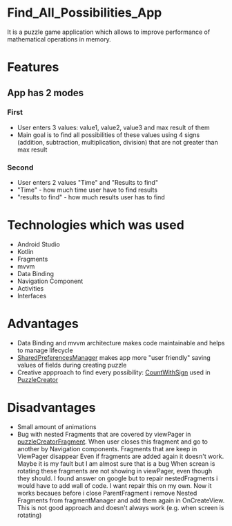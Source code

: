 # Find_All_Possibilities_App
It is a puzzle game application which allows to improve performance of mathematical operations in memory.


# Features
## App has 2 modes
 
 
 ### First
 - User enters 3 values: value1, value2, value3 and max result of them
 - Main goal is to find all possibilities  of these values using 4 signs (addition, subtraction, multiplication, division) that are not greater than max result
 
 ### Second
 - User enters 2 values "Time" and "Results to find"
 - "Time" - how much time user have to find results
 -  "results to find" - how much results user has to find

# Technologies which was used
- Android Studio
- Kotlin
- Fragments
- mvvm
- Data Binding
- Navigation Component
- Activities
- Interfaces


# Advantages
- Data Binding and mvvm architecture makes code maintainable and helps to manage lifecycle
- [SharedPreferencesManager](https://github.com/Arakim411/Find_All_Possibilities_App/blob/master/app/src/main/java/com/applications/all_possibilities/SharedPreferencesManager.kt) makes app more "user friendly" saving values of fields during creating puzzle
- Creative appproach to find every possibility: [CountWithSign](https://github.com/Arakim411/Find_All_Possibilities_App/blob/master/app/src/main/java/com/applications/all_possibilities/ExtensionFunctions.kt) used in [PuzzleCreator](https://github.com/Arakim411/Find_All_Possibilities_App/blob/master/app/src/main/java/com/applications/all_possibilities/PuzzleManager.kt)

# Disadvantages  
- Small amount of animations
- Bug with nested Fragments that are covered by viewPager in [puzzleCreatorFragment](https://github.com/Arakim411/Find_All_Possibilities_App/blob/master/app/src/main/java/com/applications/all_possibilities/fragments/FragmentCreatePuzzleViewPager.kt).
When user closes this fragment and go to another by Navigation components. Fragments that are keep in ViewPager disappear Even if fragments are added again it doesn't work. Maybe it is my fault but I am almost sure that is a bug When screan is rotating these fragments are not showing in viewPager, even though they should. I found answer on google but to repair nestedFragments i would have to add wall of code. I want repair this on my own. Now it works becaues before i close ParentFragment i remove Nested Fragments from fragmentManager and add them again in OnCreateView. This is not good approach and doesn't always  work (e.g. when screen is rotating)




